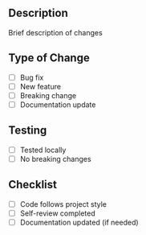 ## Description
Brief description of changes

## Type of Change
- [ ] Bug fix
- [ ] New feature
- [ ] Breaking change
- [ ] Documentation update

## Testing
- [ ] Tested locally
- [ ] No breaking changes

## Checklist
- [ ] Code follows project style
- [ ] Self-review completed
- [ ] Documentation updated (if needed)
